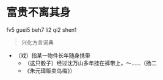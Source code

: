 # 富贵不离其身
fv5 guei5 beh7 li2 qi2 shen1
> 兴化方言词典
- （戏）指某一物件长年随身携带
  - （这只骰子）经过沈万山多年挂在裤带上，～……（扬二
  - 《朱元璋贩卖乌梅》）
